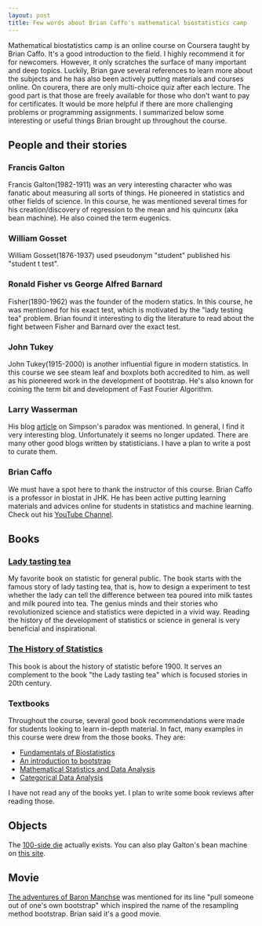 ```yaml
---
layout: post
title: Few words about Brian Caffo's mathematical biostatistics camp
---
```


Mathematical biostatistics camp is an online course on Coursera taught by Brian Caffo. It's a good introduction to the field. I highly recommend it for for newcomers. However, it only scratches the surface of many important and deep topics. Luckily, Brian gave several references to learn more about the subjects and he has also been actively putting materials and courses online. On courera, there are only multi-choice quiz after each lecture. The good part is that those are freely available for those who don't want to pay for certificates. It would be more helpful if there are more challenging problems or programming assignments. I summarized below some interesting or useful things Brian brought up throughout the course. 


## People and their stories
### Francis Galton 
Francis Galton(1982-1911) was an very interesting character who was fanatic about measuring all sorts of things. He pioneered in statistics and other fields of science. In this course, he was mentioned several times for his creation/discovery of regression to the mean and his quincunx (aka bean machine). He also coined the term eugenics. 

### William Gosset
William Gosset(1876-1937) used pseudonym "student" published his "student t test". 

### Ronald Fisher vs George Alfred Barnard
Fisher(1890-1962) was the founder of the modern statics. In this course, he was mentioned for his exact test, which is motivated by the "lady testing tea" problem. Brian found it interesting to dig the literature to read about the fight between Fisher and Barnard over the exact test.

### John Tukey 
John Tukey(1915-2000) is another influential figure in modern statistics. In this course we see steam leaf and boxplots both accredited to him. as well as his pioneered work in the development of bootstrap. He's also known for coining the term bit and development of Fast Fourier Algorithm. 

### Larry Wasserman
His blog [article](https://normaldeviate.wordpress.com/2013/06/20/simpsons-paradox-explained/) on Simpson's paradox was mentioned. In general, I find it very interesting blog. Unfortunately it seems no longer updated. There are many other good blogs written by statisticians. I have a plan to write a post to curate them.   

### Brian Caffo
We must have a spot here to thank the instructor of this course. Brian Caffo is a professor in biostat in JHK. He has been active putting learning materials and advices online for students in statistics and machine learning. Check out his [YouTube Channel](https://www.youtube.com/channel/UCdjFpvS8lvT2MJVthOUvlyg). 

## Books
### [Lady tasting tea](https://www.amazon.com/gp/product/0805071342/ref=as_li_tl?ie=UTF8&camp=1789&creative=9325&creativeASIN=0805071342&linkCode=as2&tag=juhang62-20&linkId=ea9d8d0f96b59b20bde7bde68dff0af1)
My favorite book on statistic for general public. The book starts with the famous story of lady tasting tea, that is, how to design a experiment to test whether the lady can tell the difference between tea poured into milk tastes and milk poured into tea. The genius minds and their stories who revolutionized science and statistics were depicted in a vivid way.  Reading the history of the development of statistics or science in general is very beneficial and inspirational.   

### [The History of Statistics](http://amzn.to/2rrT8Ri)
This book is about the history of statistic before 1900. It serves an complement to the book "the Lady tasting tea" which is focused stories in 20th century.

### Textbooks
Throughout the course, several good book recommendations were made for students looking to learn in-depth material. In fact, many examples in this course were drew from the those books. They are:

* [Fundamentals of Biostatistics](http://amzn.to/2sgHXcr) 
* [An introduction to bootstrap](http://amzn.to/2qDkSiL) 
* [Mathematical Statistics and Data Analysis](http://amzn.to/2rGTWTA)
* [Categorical Data Analysis](http://amzn.to/2qD6HKt)

I have not read any of the books yet. I plan to write some book reviews after reading those.  

## Objects
The [100-side die](http://amzn.to/2rms6cg) actually exists. You can also play Galton's bean machine on [this site](https://www.mathsisfun.com/data/quincunx.html).  

## Movie
[The adventures of Baron Manchse](http://amzn.to/2rWAWjH) was mentioned for its line "pull someone out of one's own bootstrap" which inspired the name of the resampling method bootstrap. Brian said it's a good movie.  

